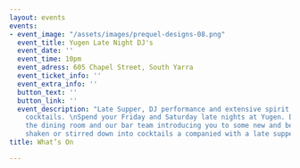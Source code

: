 ```yaml
---
layout: events
events:
- event_image: "/assets/images/prequel-designs-08.png"
  event_title: Yugen Late Night DJ's
  event_date: ''
  event_time: 10pm
  event_adress: 605 Chapel Street, South Yarra
  event_ticket_info: ''
  event_extra_info: ''
  button_text: ''
  button_link: ''
  event_description: "Late Supper, DJ performance and extensive spirit selection &
    cocktails. \nSpend your Friday and Saturday late nights at Yugen. DJ’s energizing
    the dining room and our bar team introducing you to some new and beautiful flavours,
    shaken or stirred down into cocktails a companied with a late supper menu. "
title: What’s On

---
```

